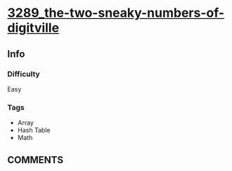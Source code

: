 # [3289_the-two-sneaky-numbers-of-digitville](https://leetcode.com/problems/the-two-sneaky-numbers-of-digitville/)

## Info

### Difficulty

Easy

### Tags

- Array
- Hash Table
- Math

## __COMMENTS__

> 
